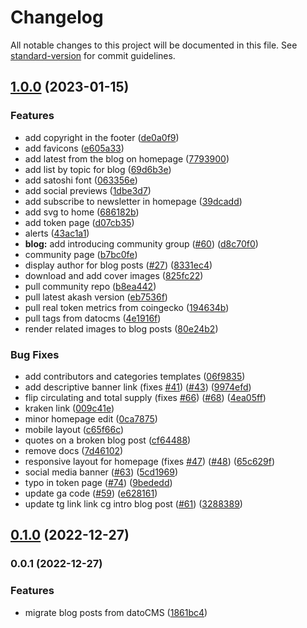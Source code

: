 # Changelog

All notable changes to this project will be documented in this file. See [standard-version](https://github.com/conventional-changelog/standard-version) for commit guidelines.

## [1.0.0](https://github.com/akash-network/website/compare/v0.1.0...v1.0.0) (2023-01-15)

### Features

* add copyright in the footer ([de0a0f9](https://github.com/akashnetwork/akashnetwork-website/commit/de0a0f930b76beca9240bec0694605fd6a55b5b2))
* add favicons ([e605a33](https://github.com/akashnetwork/akashnetwork-website/commit/e605a33474305941ac2bbb37dffb4a48e20fefcc))
* add latest from the blog on homepage ([7793900](https://github.com/akashnetwork/akashnetwork-website/commit/7793900cef82bafe2c23099cb15ce08785f15da6))
* add list by topic for blog ([69d6b3e](https://github.com/akashnetwork/akashnetwork-website/commit/69d6b3e08e2cac78b13dd12b8ff63801295bb642))
* add satoshi font ([063356e](https://github.com/akashnetwork/akashnetwork-website/commit/063356e80aad5ad7681104087e057e4cf17864d9))
* add social previews ([1dbe3d7](https://github.com/akashnetwork/akashnetwork-website/commit/1dbe3d7339fd0cec84b2f59aab95915a77e2f532))
* add subscribe to newsletter in homepage ([39dcadd](https://github.com/akashnetwork/akashnetwork-website/commit/39dcadd4f7b5e3fb49f4cda6f0f99006699831a7))
* add svg to home ([686182b](https://github.com/akashnetwork/akashnetwork-website/commit/686182b58c742c2be064f09ee957e778bbd12f33))
* add token page ([d07cb35](https://github.com/akashnetwork/akashnetwork-website/commit/d07cb355090f1778b85551082fabb197075f26be))
* alerts ([43ac1a1](https://github.com/akashnetwork/akashnetwork-website/commit/43ac1a18e57556ea9c888af81c4e789695fc708a))
* **blog:** add introducing community group ([#60](https://github.com/akashnetwork/akashnetwork-website/issues/60)) ([d8c70f0](https://github.com/akashnetwork/akashnetwork-website/commit/d8c70f06d537a7faa4bd17791a3c25c73108dbd2))
* community page ([b7bc0fe](https://github.com/akashnetwork/akashnetwork-website/commit/b7bc0fefbfb15495a25231fe8314190f0ad65767))
* display author for blog posts ([#27](https://github.com/akashnetwork/akashnetwork-website/issues/27)) ([8331ec4](https://github.com/akashnetwork/akashnetwork-website/commit/8331ec4bb02673332b7130ae6e7aa34c78fdf068))
* download and add cover images ([825fc22](https://github.com/akashnetwork/akashnetwork-website/commit/825fc222c2efa492cad7db41437bab4802a3644d))
* pull community repo ([b8ea442](https://github.com/akashnetwork/akashnetwork-website/commit/b8ea442c30aa9ddfbd041199056c80ec9f916d4f))
* pull latest akash version ([eb7536f](https://github.com/akashnetwork/akashnetwork-website/commit/eb7536f2f824f8f131e8941e40e9a65f1ce81ad8))
* pull real token metrics from coingecko ([194634b](https://github.com/akashnetwork/akashnetwork-website/commit/194634bc9a0ec67bdd4bd9b69f49566b8aae9c24))
* pull tags from datocms ([4e1916f](https://github.com/akashnetwork/akashnetwork-website/commit/4e1916f7111a917e874f678c5e16a729986632c1))
* render related images to blog posts ([80e24b2](https://github.com/akashnetwork/akashnetwork-website/commit/80e24b2b18c27484c4dc911b887ce187dad95839))

### Bug Fixes

* add contributors and categories templates ([06f9835](https://github.com/akashnetwork/akashnetwork-website/commit/06f98352d3f3666539010964b81047e4f67eda8b))
* add descriptive banner link (fixes [#41](https://github.com/akashnetwork/akashnetwork-website/issues/41)) ([#43](https://github.com/akashnetwork/akashnetwork-website/issues/43)) ([9974efd](https://github.com/akashnetwork/akashnetwork-website/commit/9974efd82399595fa02c262456a09493f035bc67))
* flip circulating and total supply (fixes [#66](https://github.com/akashnetwork/akashnetwork-website/issues/66)) ([#68](https://github.com/akashnetwork/akashnetwork-website/issues/68)) ([4ea05ff](https://github.com/akashnetwork/akashnetwork-website/commit/4ea05ffe5833e919f0b80f3fa89dd45e6cef835e))
* kraken link ([009c41e](https://github.com/akashnetwork/akashnetwork-website/commit/009c41ed628d78262fb0c211c37c0df525728e13))
* minor homepage edit ([0ca7875](https://github.com/akashnetwork/akashnetwork-website/commit/0ca78752edb3d3a71ac4bfdf47e47b3c4dac799e))
* mobile layout ([c65f66c](https://github.com/akashnetwork/akashnetwork-website/commit/c65f66cb898d1e628d45f3e1718cf9c613787ed6))
* quotes on a broken blog post ([cf64488](https://github.com/akashnetwork/akashnetwork-website/commit/cf644888e27955a45d89384ac0bec15119518650))
* remove docs ([7d46102](https://github.com/akashnetwork/akashnetwork-website/commit/7d46102b32c791446297369bdc4f6b259f6bc6a9))
* responsive layout for homepage (fixes [#47](https://github.com/akashnetwork/akashnetwork-website/issues/47)) ([#48](https://github.com/akashnetwork/akashnetwork-website/issues/48)) ([65c629f](https://github.com/akashnetwork/akashnetwork-website/commit/65c629ff00e8d6f2f08bbf6d7dc9c0b20491c97a))
* social media banner ([#63](https://github.com/akashnetwork/akashnetwork-website/issues/63)) ([5cd1969](https://github.com/akashnetwork/akashnetwork-website/commit/5cd19695103a432c3efaf8f1dc27e311880f5edd))
* typo in token page ([#74](https://github.com/akashnetwork/akashnetwork-website/issues/74)) ([9bededd](https://github.com/akashnetwork/akashnetwork-website/commit/9bededd156722376dc06283562c35bf39f244bcf))
* update ga code ([#59](https://github.com/akashnetwork/akashnetwork-website/issues/59)) ([e628161](https://github.com/akashnetwork/akashnetwork-website/commit/e6281610e07ac52683ba666fe8132d0270df52c0))
* update tg link link cg intro blog post ([#61](https://github.com/akashnetwork/akashnetwork-website/issues/61)) ([3288389](https://github.com/akashnetwork/akashnetwork-website/commit/32883898cb816d8f81c241d5f9344753c3528439))

## [0.1.0](https://github.com/akash-network/website/compare/v0.0.1...v0.1.0) (2022-12-27)

### 0.0.1 (2022-12-27)

### Features

* migrate blog posts from datoCMS ([1861bc4](https://github.com/akash-network/website/commit/1861bc428733ab4731249014de72a92bb0f60b8b))
